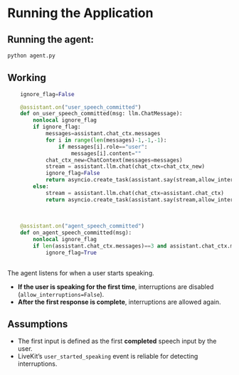 # Running the Application

## Running the agent:

```bash
python agent.py
```

## Working

```python
    ignore_flag=False

    @assistant.on("user_speech_committed")
    def on_user_speech_committed(msg: llm.ChatMessage):
        nonlocal ignore_flag
        if ignore_flag:
            messages=assistant.chat_ctx.messages
            for i in range(len(messages)-1,-1,-1):
                if messages[i].role=="user":
                    messages[i].content=""
            chat_ctx_new=ChatContext(messages=messages)
            stream = assistant.llm.chat(chat_ctx=chat_ctx_new)
            ignore_flag=False
            return asyncio.create_task(assistant.say(stream,allow_interruptions=True))
        else:
            stream = assistant.llm.chat(chat_ctx=assistant.chat_ctx)
            return asyncio.create_task(assistant.say(stream,allow_interruptions=True))
        
    
    
    @assistant.on("agent_speech_committed")
    def on_agent_speech_committed(msg):
        nonlocal ignore_flag
        if len(assistant.chat_ctx.messages)==3 and assistant.chat_ctx.messages[-1].role=="user":
            ignore_flag=True
        
```

The agent listens for when a user starts speaking.

- **If the user is speaking for the first time**, interruptions are disabled (`allow_interruptions=False`).
- **After the first response is complete**, interruptions are allowed again.


## Assumptions

- The first input is defined as the first **completed** speech input by the user.
- LiveKit’s `user_started_speaking` event is reliable for detecting interruptions.

